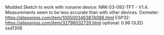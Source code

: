Modded Sketch to work with noname device: NRK-03-092-TFT - V1.4.
Measurements seem to be less accurate than with other devices.
Oximeter: https://aliexpress.com/item/1005003463874086.html
ESP32: https://aliexpress.com/item/32796032726.html
optional: 0.96 OLED ssd1306


